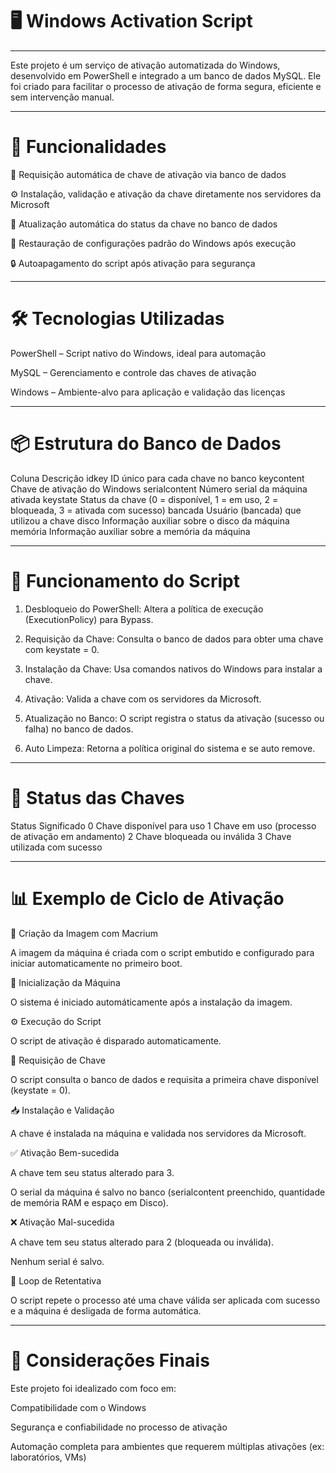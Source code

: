 # 🖥️ Windows Activation Script

---

Este projeto é um serviço de ativação automatizada do Windows, desenvolvido em PowerShell e integrado a um banco de dados MySQL. Ele foi criado para facilitar o processo de ativação de forma segura, eficiente e sem intervenção manual.

---

# 🚀 Funcionalidades

🔑 Requisição automática de chave de ativação via banco de dados

⚙️ Instalação, validação e ativação da chave diretamente nos servidores da Microsoft

🔄 Atualização automática do status da chave no banco de dados

🧹 Restauração de configurações padrão do Windows após execução

🔒 Autoapagamento do script após ativação para segurança

---

# 🛠️ Tecnologias Utilizadas
PowerShell – Script nativo do Windows, ideal para automação

MySQL – Gerenciamento e controle das chaves de ativação

Windows – Ambiente-alvo para aplicação e validação das licenças

---

# 📦 Estrutura do Banco de Dados
Coluna	Descrição
idkey	ID único para cada chave no banco
keycontent	Chave de ativação do Windows
serialcontent	Número serial da máquina ativada
keystate	Status da chave (0 = disponível, 1 = em uso, 2 = bloqueada, 3 = ativada com sucesso)
bancada	Usuário (bancada) que utilizou a chave
disco	Informação auxiliar sobre o disco da máquina
memória	Informação auxiliar sobre a memória da máquina

---

# 🔄 Funcionamento do Script
1. Desbloqueio do PowerShell: Altera a política de execução (ExecutionPolicy) para Bypass.

2. Requisição da Chave: Consulta o banco de dados para obter uma chave com keystate = 0.

3. Instalação da Chave: Usa comandos nativos do Windows para instalar a chave.

4. Ativação: Valida a chave com os servidores da Microsoft.

5. Atualização no Banco: O script registra o status da ativação (sucesso ou falha) no banco de dados.

6. Auto Limpeza: Retorna a política original do sistema e se auto remove.

---

# 🔐 Status das Chaves
Status	Significado
0	Chave disponível para uso
1	Chave em uso (processo de ativação em andamento)
2	Chave bloqueada ou inválida
3	Chave utilizada com sucesso

---

# 📊 Exemplo de Ciclo de Ativação

🧱 Criação da Imagem com Macrium

A imagem da máquina é criada com o script embutido e configurado para iniciar automaticamente no primeiro boot.

🔁 Inicialização da Máquina

O sistema é iniciado automáticamente após a instalação da imagem.

⚙️ Execução do Script

O script de ativação é disparado automaticamente.

🔑 Requisição de Chave

O script consulta o banco de dados e requisita a primeira chave disponível (keystate = 0).

📥 Instalação e Validação

A chave é instalada na máquina e validada nos servidores da Microsoft.

✅ Ativação Bem-sucedida

A chave tem seu status alterado para 3.

O serial da máquina é salvo no banco (serialcontent preenchido, quantidade de memória RAM e espaço em Disco).

❌ Ativação Mal-sucedida

A chave tem seu status alterado para 2 (bloqueada ou inválida).

Nenhum serial é salvo.

🔄 Loop de Retentativa

O script repete o processo até uma chave válida ser aplicada com sucesso e a máquina é desligada de forma automática.

---

# 🧩 Considerações Finais
Este projeto foi idealizado com foco em:

Compatibilidade com o Windows

Segurança e confiabilidade no processo de ativação

Automação completa para ambientes que requerem múltiplas ativações (ex: laboratórios, VMs)
